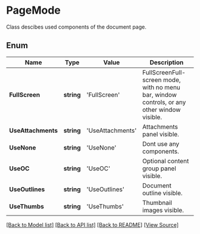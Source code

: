 ﻿# PageMode
Class descibes used components of the document page.

## Enum
Name | Type | Value | Description
------------ | ------------- | ------------- | -------------
**FullScreen** | **string** | 'FullScreen' | FullScreenFull-screen mode, with no menu bar, window controls, or any other window visible.
**UseAttachments** | **string** | 'UseAttachments' | Attachments panel visible.
**UseNone** | **string** | 'UseNone' | Dont use any components.
**UseOC** | **string** | 'UseOC' | Optional content group panel visible.
**UseOutlines** | **string** | 'UseOutlines' | Document outline visible.
**UseThumbs** | **string** | 'UseThumbs' | Thumbnail images visible.

[[Back to Model list]](../README.md#documentation-for-models) [[Back to API list]](../README.md#documentation-for-api-endpoints) [[Back to README]](../README.md) [[View Source]](../src/models/pageMode.ts)

